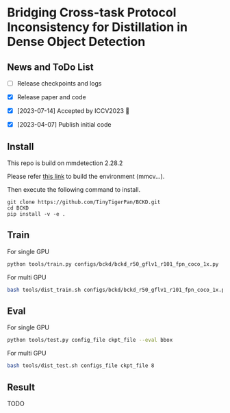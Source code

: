 # Bridging Cross-task Protocol Inconsistency for Distillation in Dense Object Detection

## News and ToDo List

- [ ] Release checkpoints and logs
- [x] Release paper and code
- [x] [2023-07-14] Accepted by ICCV2023 🎉 
- [x] [2023-04-07] Publish initial code


## Install
This repo is build on mmdetection 2.28.2

Please refer [this link](https://github.com/open-mmlab/mmdetection/blob/2.x/docs/en/get_started.md/#Installation) to build the environment (mmcv...).

Then execute the following command to install.
```
git clone https://github.com/TinyTigerPan/BCKD.git
cd BCKD
pip install -v -e .
```

## Train

For single GPU
```bash
python tools/train.py configs/bckd/bckd_r50_gflv1_r101_fpn_coco_1x.py
```

For multi GPU
```bash
bash tools/dist_train.sh configs/bckd/bckd_r50_gflv1_r101_fpn_coco_1x.py 8
```

## Eval

For single GPU
```bash
python tools/test.py config_file ckpt_file --eval bbox
```

For multi GPU
```bash
bash tools/dist_test.sh configs_file ckpt_file 8
```

## Result
TODO
